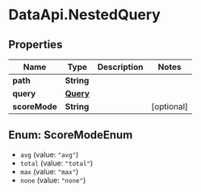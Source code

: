 # DataApi.NestedQuery

## Properties
Name | Type | Description | Notes
------------ | ------------- | ------------- | -------------
**path** | **String** |  | 
**query** | [**Query**](Query.md) |  | 
**scoreMode** | **String** |  | [optional] 

<a name="ScoreModeEnum"></a>
## Enum: ScoreModeEnum

* `avg` (value: `"avg"`)
* `total` (value: `"total"`)
* `max` (value: `"max"`)
* `none` (value: `"none"`)

